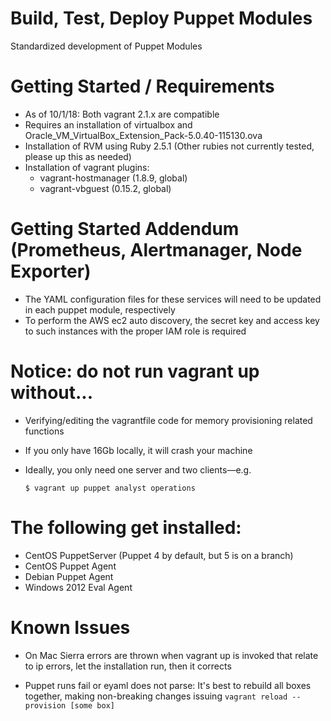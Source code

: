 # Build, Test, Deploy Puppet Modules
Standardized development of Puppet Modules

# Getting Started / Requirements
  * As of 10/1/18: Both vagrant 2.1.x are compatible
  * Requires an installation of virtualbox and Oracle_VM_VirtualBox_Extension_Pack-5.0.40-115130.ova
  * Installation of RVM using Ruby 2.5.1 (Other rubies not currently tested, please up this as needed)
  * Installation of vagrant plugins:
    * vagrant-hostmanager (1.8.9, global)
    * vagrant-vbguest (0.15.2, global)

# Getting Started Addendum (Prometheus, Alertmanager, Node Exporter)
  * The YAML configuration files for these services will need to be updated in each puppet module, respectively
  * To perform the AWS ec2 auto discovery, the secret key and access key to such instances with the proper IAM role is required

# Notice: do not run vagrant up without...
* Verifying/editing the vagrantfile code for memory provisioning related functions
* If you only have 16Gb locally, it will crash your machine
* Ideally, you only need one server and two clients—e.g.

    ```$ vagrant up puppet analyst operations```

# The following get installed:
* CentOS PuppetServer (Puppet 4 by default, but 5 is on a branch)
* CentOS Puppet Agent
* Debian Puppet Agent
* Windows 2012 Eval Agent

# Known Issues
* On Mac Sierra errors are thrown when vagrant up is invoked that relate to ip errors, let the installation run, then it corrects

* Puppet runs fail or eyaml does not parse: It's best to rebuild all boxes together, making non-breaking changes issuing ```vagrant reload --provision [some box]```
